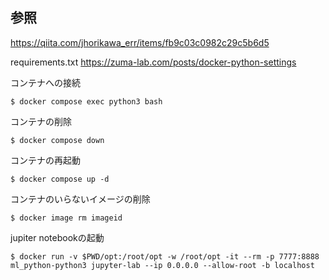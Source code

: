 ## 参照
https://qiita.com/jhorikawa_err/items/fb9c03c0982c29c5b6d5

requirements.txt
https://zuma-lab.com/posts/docker-python-settings


コンテナへの接続
```
$ docker compose exec python3 bash
```

コンテナの削除
```
$ docker compose down
```
コンテナの再起動
```
$ docker compose up -d
```
コンテナのいらないイメージの削除
```
$ docker image rm imageid
```
jupiter notebookの起動
```
$ docker run -v $PWD/opt:/root/opt -w /root/opt -it --rm -p 7777:8888 ml_python-python3 jupyter-lab --ip 0.0.0.0 --allow-root -b localhost
```

